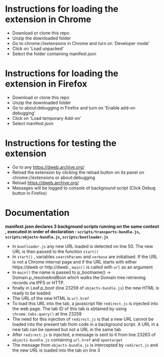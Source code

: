 # Instructions for loading the extension in Chrome
* Download or clone this repo
* Unzip the downloaded folder
* Go to chrome://extensions in Chrome and turn on 'Developer mode'
* Click on 'Load unpacked'
* Select the folder containing manifest.json

# Instructions for loading the extension in Firefox
* Download or clone this repo
* Unzip the downloaded folder
* Go to about:debugging in Firefox and turn on 'Enable add-on debugging' 
* Click on 'Load temporary Add-on'
* Select manifest.json

# Instructions for testing the extension
* Go to any https://dweb.archive.org/
* Reload the extension by clicking the reload button on its panel on chrome://extensions or about:debugging
* Reload https://dweb.archive.org/
* Messages will be logged to console of background script (Click Debug button in Firefox)

# Documentation
__manifest.json declares 3 background scripts running on the same context , executed in order of declaration : 
`scripts/transports-bundle.js`, `scripts/objects-bundle.js`, `scripts/bootloader.js`__

* In `bootloader.js` any new URL loaded is detected on line 50. The new URL is then passed to the function `start()` 
* In `start()` , variables `searchParams` and `verbose` are initialised. If the URL is not a Chrome internal page and if the URL starts with either https://dweb or http://dweb , `main()` is called with `url` as an argument
* In `main()` the name is passed to p_bootname() -> Domain.p_resolveAndBoot which walks the Domain tree retrieving records via IPFS or HTTP.
* finally in Leaf.p_boot (line 23259 of `objects-bundle.js`) the new HTML is ready to be loaded
* The URL of the new HTML is `url.href`
* To load this URL into the tab, a javascript file `redirect.js` is injected into the web page. The tab ID of this tab is obtained by using `chrome.tabs.query()` at line 23259
* The need for this injection of `redirect.js` is that a new URL cannot be loaded into the present tab from code in a background script. A URL in a new tab can be opened but not a URL in the same tab
* After `redirect.js` is injected, a message is sent to it from line 23263 of `objects-bundle.js` containing `url.href` and `opentarget`
* The message from `objects-bundle.js` is intercepted by `redirect.js` and the new URL is loaded into the tab on line 3

